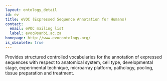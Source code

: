 ```yaml
---
layout: ontology_detail
id: ev
title: eVOC (Expressed Sequence Annotation for Humans)
contact:
  email: eVOC mailing list
  label: evoc@sanbi.ac.za
homepage: http://www.evocontology.org/
is_obsolete: true
---
```


Provides structured controlled vocabularies for the annotation of expressed sequences with respect to anatomical system, cell type, developmental stage, experimental technique, microarray platform, pathology, pooling, tissue preparation and treatment.
